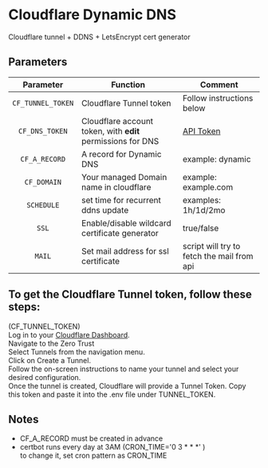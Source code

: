 
# Cloudflare Dynamic DNS
Cloudflare tunnel + DDNS + LetsEncrypt cert generator

## Parameters

| Parameter | Function | Comment |
| :----: | --- | --- |
| `CF_TUNNEL_TOKEN` | Cloudflare Tunnel token | Follow instructions below |
| `CF_DNS_TOKEN` | Cloudflare account token, with **edit** permissions for DNS | [API Token](https://dash.cloudflare.com/profile/api-tokens) |
| `CF_A_RECORD` | A record for Dynamic DNS | example: dynamic|
| `CF_DOMAIN` | Your managed Domain name in cloudflare | example: example.com |
| `SCHEDULE` | set time for recurrent ddns update  | examples: 1h/1d/2mo|
| `SSL` | Enable/disable wildcard certificate generator | true/false |
| `MAIL` | Set mail address for ssl certificate | script will try to fetch the mail from api |



## To get the Cloudflare Tunnel token, follow these steps:
(CF_TUNNEL_TOKEN)<br>
Log in to your [Cloudflare Dashboard](https://one.dash.cloudflare.com/).<br>
Navigate to the Zero Trust<br>
Select Tunnels from the navigation menu.<br>
Click on Create a Tunnel.<br>
Follow the on-screen instructions to name your tunnel and select your desired configuration.<br>
Once the tunnel is created, Cloudflare will provide a Tunnel Token. Copy this token and paste it into the .env file under TUNNEL_TOKEN.


## Notes
* CF_A_RECORD must be created in advance
* certbot runs every day at 3AM (CRON_TIME='0 3 * * *' )<br>
to change it, set cron pattern as CRON_TIME


